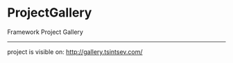 # ProjectGallery
Framework Project Gallery

-------------------------------

project is visible on: <a href="http://gallery.tsintsev.com/" target="_blank">http://gallery.tsintsev.com/</a>


